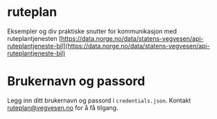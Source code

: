 # ruteplan
Eksempler og div praktiske snutter for kommunikasjon med ruteplantjenesten [https://data.norge.no/data/statens-vegvesen/api-ruteplantjeneste-bil](https://data.norge.no/data/statens-vegvesen/api-ruteplantjeneste-bil)

# Brukernavn og passord

Legg inn ditt brukernavn og passord i  ```credentials.json```. Kontakt [ruteplan@vegvesen.no](ruteplan@vegvesen.no) for å få tilgang. 

